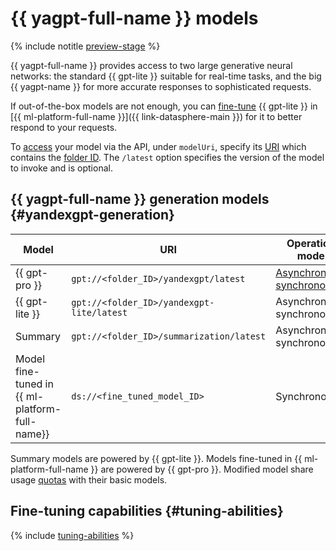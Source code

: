 # {{ yagpt-full-name }} models

{% include notitle [preview-stage](../../_includes/yandexgpt/preview.md) %}

{{ yagpt-full-name }} provides access to two large generative neural networks: the standard {{ gpt-lite }} suitable for real-time tasks, and the big {{ yagpt-name }} for more accurate responses to sophisticated requests.

If out-of-the-box models are not enough, you can [fine-tune](../tutorials/yagpt-tuning) {{ gpt-lite }} in [{{ ml-platform-full-name }}]({{ link-datasphere-main }}) for it to better respond to your requests.

To [access](../operations/create-prompt.md) your model via the API, under `modelUri`, specify its [URI](https://en.wikipedia.org/wiki/URI) which contains the [folder ID](../../resource-manager/operations/folder/get-id.md). The `/latest` option specifies the version of the model to invoke and is optional.

## {{ yagpt-full-name }} generation models {#yandexgpt-generation}

| Model | URI | Operation mode |
|---|---|---|
| {{ gpt-pro }} | `gpt://<folder_ID>/yandexgpt/latest` | [Asynchronous, synchronous](./index.md#working-mode) |
| {{ gpt-lite }} | `gpt://<folder_ID>/yandexgpt-lite/latest` | Asynchronous, synchronous |
| Summary | `gpt://<folder_ID>/summarization/latest` | Asynchronous, synchronous |
| Model fine-tuned in {{ ml-platform-full-name}} | `ds://<fine_tuned_model_ID>` | Synchronous |

Summary models are powered by {{ gpt-lite }}. Models fine-tuned in {{ ml-platform-full-name }} are powered by {{ gpt-pro }}. Modified model share usage [quotas](./limits.md#quotas) with their basic models.

## Fine-tuning capabilities {#tuning-abilities}

{% include [tuning-abilities](../../_includes/yandexgpt/tuning-abilities.md) %}

